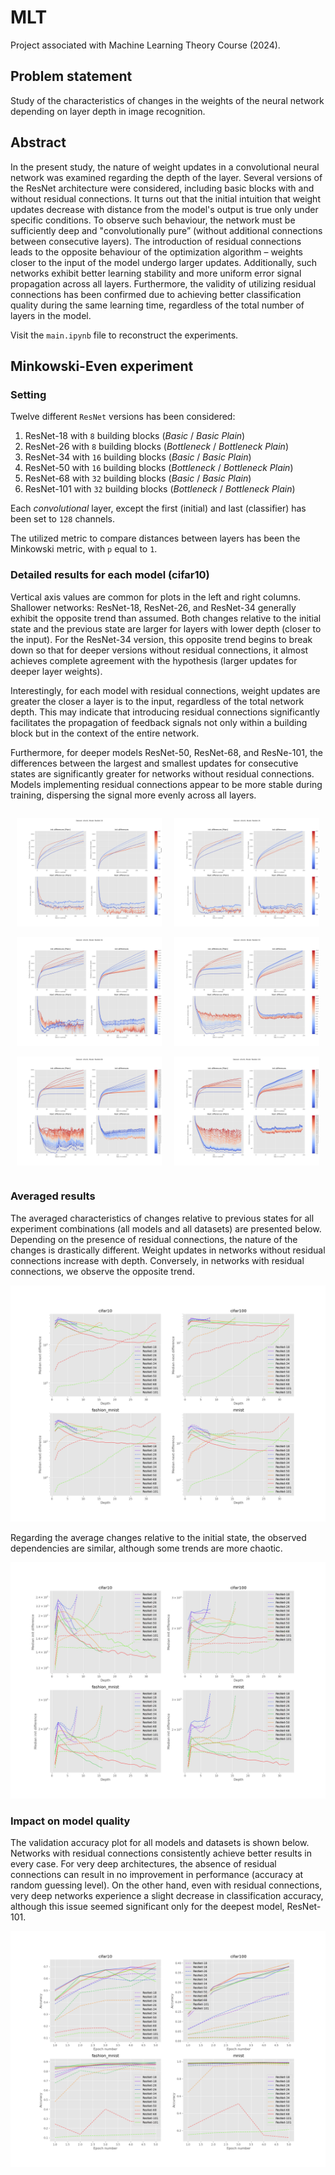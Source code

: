 # MLT
Project associated with Machine Learning Theory Course (2024).

## Problem statement

Study of the characteristics of changes in the weights of the neural network depending on layer depth in image recognition.

## Abstract

In the present study, the nature of weight updates in a convolutional neural network was examined regarding the depth of the layer. Several versions of the ResNet architecture were considered, including basic blocks with and without residual connections. It turns out that the initial intuition that weight updates decrease with distance from the model's output is true only under specific conditions. To observe such behaviour, the network must be sufficiently deep and "convolutionally pure” (without additional connections between consecutive layers). The introduction of residual connections leads to the opposite behaviour of the optimization algorithm – weights closer to the input of the model undergo larger updates. Additionally, such networks exhibit better learning stability and more uniform error signal propagation across all layers. Furthermore, the validity of utilizing residual connections has been confirmed due to achieving better classification quality during the same learning time, regardless of the total number of layers in the model.

Visit the `main.ipynb` file to reconstruct the experiments.

## Minkowski-Even experiment

### Setting

Twelve different `ResNet` versions has been considered:

1. ResNet-18 with `8` building blocks (*Basic* / *Basic Plain*)
2. ResNet-26 with `8` building blocks (*Bottleneck* / *Bottleneck Plain*)
3. ResNet-34 with `16` building blocks (*Basic* / *Basic Plain*)
4. ResNet-50 with `16` building blocks (*Bottleneck* / *Bottleneck Plain*)
5. ResNet-68 with `32` building blocks (*Basic* / *Basic Plain*)
6. ResNet-101 with `32` building blocks (*Bottleneck* / *Bottleneck Plain*)

Each *convolutional* layer, except the first (initial) and last (classifier) has been set to `128` channels.

The utilized metric to compare distances between layers has been the Minkowski metric, with `p` equal to `1`.

### Detailed results for each model (cifar10)

Vertical axis values are common for plots in the left and right columns. Shallower networks: ResNet-18, ResNet-26, and ResNet-34 generally exhibit the opposite trend than assumed. Both changes relative to the initial state and the previous state are larger for layers with lower depth (closer to the input). For the ResNet-34 version, this opposite trend begins to break down so that for deeper versions without residual connections, it almost achieves complete agreement with the hypothesis (larger updates for deeper layer weights).

Interestingly, for each model with residual connections, weight updates are greater the closer a layer is to the input, regardless of the total network depth. This may indicate that introducing residual connections significantly facilitates the propagation of feedback signals not only within a building block but in the context of the entire network.

Furthermore, for deeper models ResNet-50, ResNet-68, and ResNe-101, the differences between the largest and smallest updates for consecutive states are significantly greater for networks without residual connections. Models implementing residual connections appear to be more stable during training, dispersing the signal more evenly across all layers.

<div style="display:flex; justify-content:center">
  <div style="margin: 0 10px">
    <p align="center">
      <img src="./experiments/Minkowski-Even/cifar10/ResNet-18/Differences.png" alt="Differences" />
    </p>
    <p align="center">
      <img src="./experiments/Minkowski-Even/cifar10/ResNet-34/Differences.png" alt="Differences" />
    </p>
    <p align="center">
      <img src="./experiments/Minkowski-Even/cifar10/ResNet-68/Differences.png" alt="Differences" />
    </p>
  </div>
  <div style="margin: 0 10px">
    <p align="center">
      <img src="./experiments/Minkowski-Even/cifar10/ResNet-26/Differences.png" alt="Differences" />
    </p>
    <p align="center">
      <img src="./experiments/Minkowski-Even/cifar10/ResNet-50/Differences.png" alt="Differences" />
    </p>
    <p align="center">
      <img src="./experiments/Minkowski-Even/cifar10/ResNet-101/Differences.png" alt="Differences" />
    </p>
  </div>
</div>

### Averaged results

The averaged characteristics of changes relative to previous states for all experiment combinations (all models and all datasets) are presented below. Depending on the presence of residual connections, the nature of the changes is drastically different. Weight updates in networks without residual connections increase with depth. Conversely, in networks with residual connections, we observe the opposite trend.

<p align="center">
    <img src="./experiments/Minkowski-Even/Gathered next differences.png" alt="Gathered init differences" />
</p>

Regarding the average changes relative to the initial state, the observed dependencies are similar, although some trends are more chaotic.

<p align="center">
    <img src="./experiments/Minkowski-Even/Gathered init differences.png" alt="Gathered next differences" />
</p>

### Impact on model quality

The validation accuracy plot for all models and datasets is shown below. Networks with residual connections consistently achieve better results in every case. For very deep architectures, the absence of residual connections can result in no improvement in performance (accuracy at random guessing level). On the other hand, even with residual connections, very deep networks experience a slight decrease in classification accuracy, although this issue seemed significant only for the deepest model, ResNet-101.

<p align="center">
    <img src="./experiments/Minkowski-Even/Gathered accuracies.png" alt="Gathered accuracies" />
</p>
